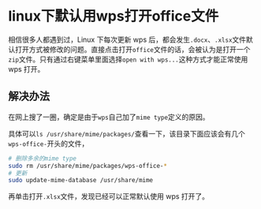 # linux下默认用wps打开office文件


相信很多人都遇到过，Linux 下每次更新 wps 后，都会发生`.docx`、`.xlsx`文件默认打开方式被修改的问题。直接点击打开`office`文件的话，会被认为是打开一个`zip`文件。只有通过右键菜单里面选择`open with wps...`这种方式才能正常使用 wps 打开。

<!--more-->

## 解决办法

在网上搜了一圈，确定是由于`wps`自己加了`mime type`定义的原因。

具体可以`ls /usr/share/mime/packages/`查看一下，该目录下面应该会有几个`wps-office-`开头的文件，

```bash
# 删除多余的mime type
sudo rm /usr/share/mime/packages/wps-office-*
# 更新
sudo update-mime-database /usr/share/mime
```

再单击打开`.xlsx`文件，发现已经可以正常默认使用 wps 打开了。

